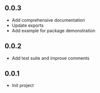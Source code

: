 ## 0.0.3

* Add comprehensive documentation
* Update exports
* Add example for package demonstration

## 0.0.2

* Add test suite and improve comments

## 0.0.1

* Init project
